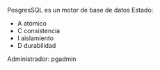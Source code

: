 PosgresSQL
es un motor de base de datos
Estado:
- A atómico         
- C consistencia
- I aislamiento
- D durabilidad

Administrador: pgadmin
